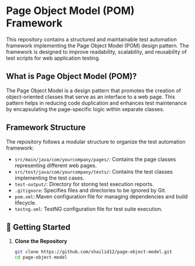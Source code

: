 # Page Object Model (POM) Framework

This repository contains a structured and maintainable test automation framework implementing the Page Object Model (POM) design pattern. The framework is designed to improve readability, scalability, and reusability of test scripts for web application testing.

## What is Page Object Model (POM)?

The Page Object Model is a design pattern that promotes the creation of object-oriented classes that serve as an interface to a web page. This pattern helps in reducing code duplication and enhances test maintenance by encapsulating the page-specific logic within separate classes.

## Framework Structure

The repository follows a modular structure to organize the test automation framework:

- `src/main/java/com/yourcompany/pages/`: Contains the page classes representing different web pages.
- `src/test/java/com/yourcompany/tests/`: Contains the test classes implementing the test cases.
- `test-output/`: Directory for storing test execution reports.
- `.gitignore`: Specifies files and directories to be ignored by Git.
- `pom.xml`: Maven configuration file for managing dependencies and build lifecycle.
- `testng.xml`: TestNG configuration file for test suite execution.

## 🚀 Getting Started

1. **Clone the Repository**

   ```bash
   git clone https://github.com/shailid12/page-object-model.git
   cd page-object-model
